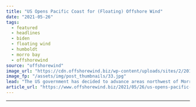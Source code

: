 ```yaml
---
title: "US Opens Pacific Coast for (Floating) Offshore Wind"
date: "2021-05-26"
tags: 
  - featured
  - headlines
  - biden
  - floating wind
  - humboldt
  - morro bay
  - offshorewind
source: "offshorewind"
image_url: "https://cdn.offshorewind.biz/wp-content/uploads/sites/2/2018/08/10110618/windfloat-1_principle-power.jpg"
image_fp: "/assets/img/post_thumbnails/33.jpg"
lead: "The US government has decided to advance areas northwest of Morro Bay and off"
article_url: "https://www.offshorewind.biz/2021/05/26/us-opens-pacific-coast-for-floating-offshore-wind/"
---
```


---
